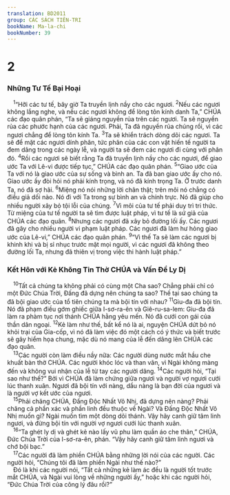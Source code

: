 ```yaml
---
translation: BD2011
group: CÁC SÁCH TIÊN-TRI
bookName: Ma-la-chi 
bookNumber: 39
---
```


<div class="title"><h1>2</h1><h3>Những Tư Tế Bại Hoại</h3></div>
<span class="verse ma_2_1"> <sup>1</sup>“Hỡi các tư tế, bây giờ Ta truyền lịnh nầy cho các ngươi. </span>
<span class="verse ma_2_2"><sup>2</sup>Nếu các ngươi không lắng nghe, và nếu các ngươi không để lòng tôn kính danh Ta,” CHÚA các đạo quân phán, “Ta sẽ giáng nguyền rủa trên các ngươi. Ta sẽ nguyền rủa các phước hạnh của các ngươi. Phải, Ta đã nguyền rủa chúng rồi, vì các ngươi chẳng để lòng tôn kính Ta. </span>
<span class="verse ma_2_3"><sup>3</sup>Ta sẽ khiển trách dòng dõi các ngươi. Ta sẽ để mặt các ngươi dính phân, tức phân của các con vật hiến tế người ta đem dâng trong các ngày lễ, và người ta sẽ đem các ngươi đi cùng với phân đó. </span>
<span class="verse ma_2_4"><sup>4</sup>Rồi các ngươi sẽ biết rằng Ta đã truyền lịnh nầy cho các ngươi, để giao ước Ta với Lê-vi được tiếp tục,” CHÚA các đạo quân phán. </span>
<span class="verse ma_2_5"><sup>5</sup>“Giao ước của Ta với nó là giao ước của sự sống và bình an. Ta đã ban giao ước ấy cho nó. Giao ước ấy đòi hỏi nó phải kính trọng, và nó đã kính trọng Ta. Ở trước danh Ta, nó đã sợ hãi. </span>
<span class="verse ma_2_6"><sup>6</sup>Miệng nó nói những lời chân thật; trên môi nó chẳng có điều giả dối nào. Nó đi với Ta trong sự bình an và chính trực. Nó đã giúp cho nhiều người xây bỏ tội lỗi của chúng. </span>
<span class="verse ma_2_7"><sup>7</sup>Vì môi của tư tế phải duy trì tri thức. Từ miệng của tư tế người ta sẽ tìm được luật pháp, vì tư tế là sứ giả của CHÚA các đạo quân. </span>
<span class="verse ma_2_8"><sup>8</sup>Nhưng các ngươi đã xây bỏ đường lối ấy. Các ngươi đã gây cho nhiều người vi phạm luật pháp. Các ngươi đã làm hư hỏng giao ước của Lê-vi,” CHÚA các đạo quân phán. </span>
<span class="verse ma_2_9"><sup>9</sup>“Vì thế Ta sẽ làm các ngươi bị khinh khi và bị sỉ nhục trước mặt mọi người, vì các ngươi đã không theo đường lối Ta, nhưng đã thiên vị trong việc thi hành luật pháp.”<br/></span>
<div class="title"><h3>Kết Hôn với Kẻ Không Tin Thờ CHÚA và Vấn Ðề Ly Dị</h3></div>
<span class="verse ma_2_10"> <sup>10</sup>Tất cả chúng ta không phải có cùng một Cha sao? Chẳng phải chỉ có một Ðức Chúa Trời, Ðấng đã dựng nên chúng ta sao? Thế tại sao chúng ta đã bội giao ước của tổ tiên chúng ta mà bội tín với nhau? </span>
<span class="verse ma_2_11"><sup>11</sup>Giu-đa đã bội tín. Nó đã phạm điều gớm ghiếc giữa I-sơ-ra-ên và Giê-ru-sa-lem: Giu-đa đã làm ra phàm tục nơi thánh CHÚA hằng yêu mến. Nó đã cưới con gái của thần dân ngoại. </span>
<span class="verse ma_2_12"><sup>12</sup>Kẻ làm như thế, bất kể nó là ai, nguyện CHÚA dứt bỏ nó khỏi trại của Gia-cốp, vì nó đã làm việc đó một cách có ý thức và biết trước sẽ gây hiểm họa chung, mặc dù nó mang của lễ đến dâng lên CHÚA các đạo quân.<br/></span>
<span class="verse ma_2_13"> <sup>13</sup>Các người còn làm điều nầy nữa: Các người dùng nước mắt hầu che khuất bàn thờ CHÚA. Các người khóc lóc và than vãn, vì Ngài không màng đến và không vui nhận của lễ từ tay các người dâng. </span>
<span class="verse ma_2_14"><sup>14</sup>Các người hỏi, “Tại sao như thế?” Bởi vì CHÚA đã làm chứng giữa ngươi và người vợ ngươi cưới lúc thanh xuân. Ngươi đã bội tín với nàng, dầu nàng là bạn đời của ngươi và là người vợ kết ước của ngươi.<br/></span>
<span class="verse ma_2_15"> <sup>15</sup>Phải chăng CHÚA, Ðấng Ðộc Nhất Vô Nhị, đã dựng nên nàng? Phải chăng cả phần xác và phần linh đều thuộc về Ngài? Và Ðấng Ðộc Nhất Vô Nhị muốn gì? Ngài muốn tìm một dòng dõi thánh. Vậy hãy canh giữ tâm linh ngươi, và đừng bội tín với người vợ ngươi cưới lúc thanh xuân.<br/></span>
<span class="verse ma_2_16"> <sup>16</sup>“Ta ghét ly dị và ghét kẻ nào lấy vũ phu làm quần áo che thân,” CHÚA, Ðức Chúa Trời của I-sơ-ra-ên, phán. “Vậy hãy canh giữ tâm linh ngươi và chớ bội bạc.”<br/></span>
<span class="verse ma_2_17"> <sup>17</sup>Các người đã làm phiền CHÚA bằng những lời nói của các người. Các người hỏi, “Chúng tôi đã làm phiền Ngài như thế nào?”<br/> Ðó là khi các người nói, “Tất cả những kẻ làm ác đều là người tốt trước mắt CHÚA, và Ngài vui lòng về những người ấy,” hoặc khi các người hỏi, “Ðức Chúa Trời của công lý đâu rồi?”<br/></span>
